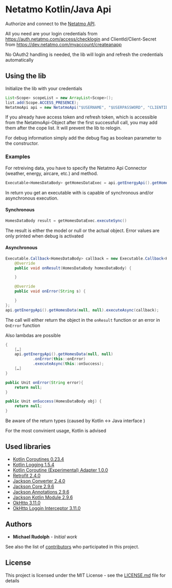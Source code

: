 # Netatmo Kotlin/Java Api

Authorize and connect to the [Netatmo API](https://dev.netatmo.com/resources/technical/introduction).

All you need are your login credentials from https://auth.netatmo.com/access/checklogin and ClientId/Client-Secret from https://dev.netatmo.com/myaccount/createanapp

No OAuth2 handling is needed, the lib will login and refresh the credentials automatically

## Using the lib

Initialize the lib with your credentials

```java
List<Scope> scopeList = new ArrayList<Scope>();
list.add(Scope.ACCESS_PRESENCE);
NetatmoApi api = new NetatmoApi("$USERNAME", "$USERPASSWORD", "CLIENTID", "CLIENTSECRET", scopeList)
```

If you already have access token and refresh token, which is accessible from the NetatmoApi-Object after the first successfull call, you may add them after the cope list. It will prevent the lib to relogin.

For debug information simply add the debug flag as boolean parameter to the constructor.

### Examples

For retreiving data, you have to specify the Netatmo Api Connector (weather, energy, aircare, etc.) and method.

```java
Executable<HomesDataBody> getHomesDataExec = api.getEnergyApi().getHomesData(null, null)
```
In return you get an executable with is capable of synchronous and/or asynchronous execution.

#### Synchronous
```java
HomesDataBody result = getHomesDataExec.executeSync()
```

The result is either the model or null or the actual object. Error values are only printed when debug is activated

#### Asynchronous
```java
Executable.Callback<HomesDataBody> callback = new Executable.Callback<HomesDataBody>() {
    @Override
    public void onResult(HomesDataBody homesDataBody) {

    }

    @Override
    public void onError(String s) {

    }
};
api.getEnergyApi().getHomesData(null, null).executeAsync(callback);
```

The call will either return the object in the `onResult` function or an error in `OnError` function

Also lambdas are possible
```java
{
    […]
    api.getEnergyApi().getHomesData(null, null)
            .onError(this::onError)
            .executeAsync(this::onSuccess);
    […]
}

public Unit onError(String error){
    return null;
}

public Unit onSuccess(HomesDataBody obj) {
    return null;
}
```
Be aware of the return types (caused by Kotlin <-> Java interface )

For the most convinient usage, Kotlin is advised

## Used libraries

* [Kotlin Coroutines 0.23.4](https://github.com/Kotlin/kotlinx.coroutines)
* [Kotlin Logging 1.5.4](https://github.com/MicroUtils/kotlin-logging)
* [Kotlin Coroutine (Experimental) Adapter 1.0.0](https://github.com/JakeWharton/retrofit2-kotlin-coroutines-adapter)
*  [Retrofit 2.4.0](https://github.com/square/retrofit)
*  [Jackson Converter 2.4.0](https://github.com/square/retrofit/tree/master/retrofit-converters/jackson)
*  [Jackson Core 2.9.6](https://github.com/FasterXML/jackson-core)
*  [Jackson Annotations 2.9.6](https://github.com/FasterXML/jackson-annotations)
* [Jackson Kotlin Module 2.9.6](https://github.com/FasterXML/jackson-module-kotlin)
* [OkHttp 3.11.0](https://github.com/square/okhttp)
* [OkHttp Loggin Interceptor 3.11.0](https://github.com/square/okhttp/tree/master/okhttp-logging-interceptor)

## Authors

* **Michael Rudolph** - *Initial work*

See also the list of [contributors](https://github.com/your/project/contributors) who participated in this project.

## License

This project is licensed under the MIT License - see the [LICENSE.md](LICENSE.md) file for details

